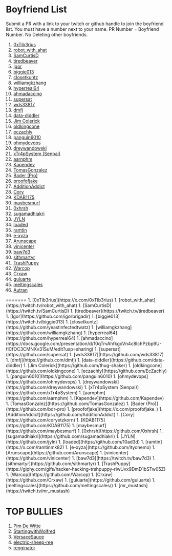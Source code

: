 # Boyfriend List

Submit a PR with a link to your twitch or github handle to join the boyfriend list. You must have a number next to your name. PR Number = Boyfriend Number. No Deleting other boyfriends.


<ol>
  <li><a href="https://x.com/0xTib3rius">0xTib3rius</a></li>
  <li><a href="https://twitch.tv/robot_with_ahat">robot_with_ahat</a></li>
  <li><a href="https://twitch.tv/SamCurtisD">SamCurtisD</a></li>
  <li><a href="https://twitch.tv/tiredbeaver">tiredbeaver</a></li>
  <li><a href="https://github.com/igorbrigadir">Igor</a></li>
  <li><a href="https://twitch.tv/biggie013">biggie013</a></li>
  <li><a href="https://github.com/yeastinfectedtwatz">closetkuntz</a></li>
  <li><a href="https://github.com/williamgkzhang">williamgkzhang</a></li>
  <li><a href="https://github.com/hyperreal64">hyperreal64</a></li>
  <li><a href="https://docs.google.com/presentation/d/10qTrvAhfkgoVn4c8IchPzbp9U-flCfOC3CMNXv31SuM/edit?usp=sharing">ahmadaccino</a></li>
  <li><a href="https://github.com/supersat">supersat</a></li>
  <li><a href="https://github.com/wds33817">wds33817</a></li>
  <li><a href="https://github.com/dmfj">dmfj</a></li>
  <li><a href="https://github.com/data-diddler">data-diddler</a></li>
  <li><a href="https://github.com/thug-shaker">Jim Colerick</a></li>
  <li><a href="https://github.com/oldkingcone">oldkingcone</a></li>
  <li><a href="https://github.com/EcZachly">eczachly</a></li>
  <li><a href="https://github.com/panguin6010">panguin6010</a></li>
  <li><a href="https://github.com/ohmydevops">ohmydevops</a></li>  
  <li><a href="https://github.com/dreywandowski">dreywandowski</a></li>
  <li><a href="https://github.com/xTr4pSystem">xTr4pSystem (Senpai)</a></li>
  <li><a href="https://github.com/aarnphm">aarnphm</a></li>
  <li><a href="https://github.com/Kapendev">Kapendev</a></li>
  <li><a href="https://github.com/TomasGonzalez">TomasGonzalez</a></li>
  <li><a href="https://github.com/bdr-pro">Bader (Pro)</a></li>
  <li><a href="https://x.com/proofofjake_">proofofjake</a></li>
  <li><a href="https://github.com/AdditionAddict">AdditionAddict</a></li>
  <li><a href="https://github.com/coryetzkorn">Cory</a></li>
  <li><a href="https://github.com/KDAB1175">KDAB1175</a></li>
  <li><a href="https://github.com/maybesmurf">maybesmurf</a></li>
  <li><a href="https://github.com/0xhrsh">0xhrsh</a></li>
  <li><a href="https://github.com/sugamadhiakri">sugamadhiakri</a></li>
  <li><a href="https://github.com/jyln">JYLN</a></li>
  <li><a href="https://github.com/10ad3d">loaded</a></li>
  <li><a href="https://x.com/ramtinmk82">ramtin</a></li>
  <li><a href="https://github.com/ityonemo">e-xyza</a></li>
  <li><a href="https://github.com/Arunscape">Arunscape</a></li>
  <li><a href="https://github.com/vinicenter">vinicenter</a></li>
  <li><a href="https://twitch.tv/baw7d3">baw7d3</a></li>
  <li><a href="https://github.com/sithmartyr">sithmartyr</a></li>
  <li><a href="https://giphy.com/gifs/hacker-hacking-trshpuppy-riwUvx9DmD1bSTw05Z">TrashPuppy</a></li>
  <li><a href="https://github.com/Warcop">Warcop</a></li>
  <li><a href="https://github.com/Crxaw">Crxaw</a></li>
  <li><a href="https://github.com/guluarte">guluarte</a></li>
  <li><a href="https://github.com/meltingscales/">meltingscales</a></li>
  <li><a href="https://github.com/Autrann">Autran</a></li>
</ol>
=======
1. [0xTib3rius](https://x.com/0xTib3rius)
1. [robot_with_ahat](https://twitch.tv/robot_with_ahat)
1. [SamCurtisD](https://twitch.tv/SamCurtisD)
1. [tiredbeaver](https://twitch.tv/tiredbeaver)
1. [Igor](https://github.com/igorbrigadir)
1. [biggie013](https://twitch.tv/biggie013)
1. [closetkuntz](https://github.com/yeastinfectedtwatz)
1. [williamgkzhang](https://github.com/williamgkzhang)
1. [hyperreal64](https://github.com/hyperreal64)
1. [ahmadaccino](https://docs.google.com/presentation/d/10qTrvAhfkgoVn4c8IchPzbp9U-flCfOC3CMNXv31SuM/edit?usp=sharing)
1. [supersat](https://github.com/supersat)
1. [wds33817](https://github.com/wds33817)
1. [dmfj](https://github.com/dmfj)
1. [data-diddler](https://github.com/data-diddler)
1. [Jim Colerick](https://github.com/thug-shaker)
1. [oldkingcone](https://github.com/oldkingcone)
1. [eczachly](https://github.com/EcZachly)
1. [panguin6010](https://github.com/panguin6010)
1. [ohmydevops](https://github.com/ohmydevops)
1. [dreywandowski](https://github.com/dreywandowski)
1. [xTr4pSystem (Senpai)](https://github.com/xTr4pSystem)
1. [aarnphm](https://github.com/aarnphm)
1. [Kapendev](https://github.com/Kapendev)
1. [TomasGonzalez](https://github.com/TomasGonzalez)
1. [Bader (Pro)](https://github.com/bdr-pro)
1. [proofofjake](https://x.com/proofofjake_)
1. [AdditionAddict](https://github.com/AdditionAddict)
1. [Cory](https://github.com/coryetzkorn)
1. [KDAB1175](https://github.com/KDAB1175)
1. [maybesmurf](https://github.com/maybesmurf)
1. [0xhrsh](https://github.com/0xhrsh)
1. [sugamadhiakri](https://github.com/sugamadhiakri)
1. [JYLN](https://github.com/jyln)
1. [loaded](https://github.com/10ad3d)
1. [ramtin](https://x.com/ramtinmk82)
1. [e-xyza](https://github.com/ityonemo)
1. [Arunscape](https://github.com/Arunscape)
1. [vinicenter](https://github.com/vinicenter)
1. [baw7d3](https://twitch.tv/baw7d3)
1. [sithmartyr](https://github.com/sithmartyr)
1. [TrashPuppy](https://giphy.com/gifs/hacker-hacking-trshpuppy-riwUvx9DmD1bSTw05Z)
1. [Warcop](https://github.com/Warcop)
1. [Crxaw](https://github.com/Crxaw)
1. [guluarte](https://github.com/guluarte)
1. [meltingscales](https://github.com/meltingscales/)
1. [mr_mustash](https://twitch.tv/mr_mustash)


# TOP BULLIES

1. [Pim De Witte](https://github.com/endingwithali/boyfriendlist/pull/8)
1. [StartingwithWolfred](https://github.com/endingwithali/boyfriendlist/pull/11)
1. [VersaceSauce](https://github.com/endingwithali/boyfriendlist/pull/32)
1. [electric-sheep-ree](https://github.com/endingwithali/boyfriendlist/pull/52)
1. [regginator](https://github.com/endingwithali/boyfriendlist/pull/54)
